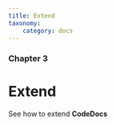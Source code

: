 ```yaml
---
title: Extend
taxonomy:
    category: docs
---
```


### Chapter 3

# Extend

See how to extend **CodeDocs**
